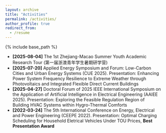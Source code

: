 ```yaml
---
layout: archive
title: "Activities"
permalink: /activities/
author_profile: true
redirect_from:
  - /resume
---
```


{% include base_path %}

+ **[2025-08-04]** The 1st Zhejiang-Macao Summer Youth Academic Research Tour (第一届浙澳青年学生暑期研学营)
+ **[2025-07-20]** Applied Energy Symposium and Forum: Low-Carbon Cities and Urban Energy Systems (CUE 2025). Presentation: Enhancing Power System Frequency Resilience to Extreme Weather through Photovoltaics and Integrated Flexible Direct Current Buildings
+ **[2025-04-27]** Doctoral Forum of 2025 IEEE International Symposium on the Application of Artificial Intelligence in Electrical Engineering (AAIEE 2025). Presentation: Exploring the Feasible Regulation Region of Building HVAC Systems within Hygro-Thermal Comforts
+ **[2022-03-24]** The 5th International Conference on Energy, Electrical and Power Engineering (CEEPE 2022). Presentation: Optimal Charging Scheduling for Household Eletrical Vehicles Under TOU Prices, **Best Presentation Award**
